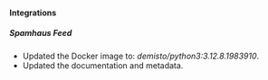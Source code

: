 #### Integrations

##### Spamhaus Feed

- Updated the Docker image to: *demisto/python3:3.12.8.1983910*.
- Updated the documentation and metadata.
